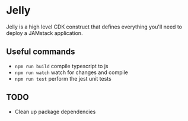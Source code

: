 # Jelly

Jelly is a high level CDK construct that defines everything you'll need to deploy a JAMstack application.

## Useful commands

- `npm run build` compile typescript to js
- `npm run watch` watch for changes and compile
- `npm run test` perform the jest unit tests

## TODO

- Clean up package dependencies
